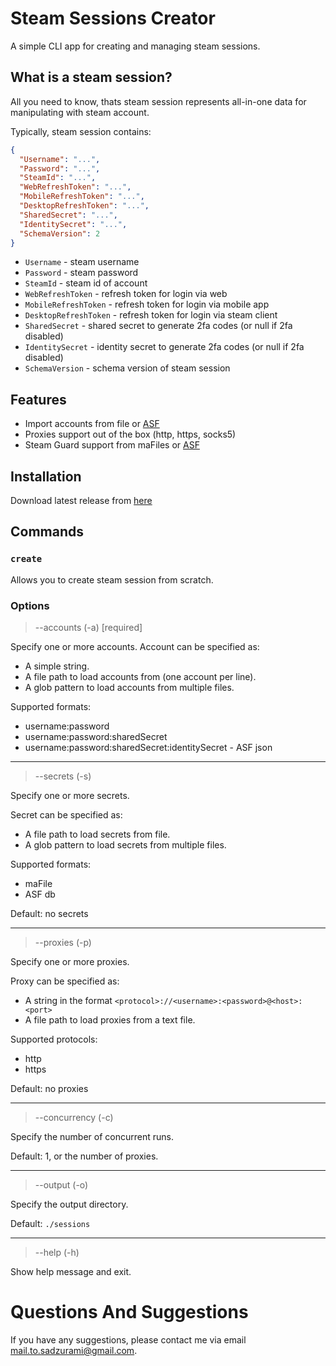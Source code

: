 # Steam Sessions Creator

A simple CLI app for creating and managing steam sessions.

## What is a steam session?

All you need to know, thats steam session represents all-in-one data for manipulating with steam account.

Typically, steam session contains:

```json
{
  "Username": "...",
  "Password": "...",
  "SteamId": "...",
  "WebRefreshToken": "...",
  "MobileRefreshToken": "...",
  "DesktopRefreshToken": "...",
  "SharedSecret": "...",
  "IdentitySecret": "...",
  "SchemaVersion": 2
}
```

- `Username` - steam username
- `Password` - steam password
- `SteamId` - steam id of account
- `WebRefreshToken` - refresh token for login via web
- `MobileRefreshToken` - refresh token for login via mobile app
- `DesktopRefreshToken` - refresh token for login via steam client
- `SharedSecret` - shared secret to generate 2fa codes (or null if 2fa disabled)
- `IdentitySecret` - identity secret to generate 2fa codes (or null if 2fa disabled)
- `SchemaVersion` - schema version of steam session

## Features

- Import accounts from file or [ASF](https://github.com/JustArchiNET/ArchiSteamFarm/)
- Proxies support out of the box (http, https, socks5)
- Steam Guard support from maFiles or [ASF](https://github.com/JustArchiNET/ArchiSteamFarm/)

## Installation

Download latest release from [here](https://github.com/Sadzurami/steam-sessions-creator/releases)

## Commands

### `create`

Allows you to create steam session from scratch.

### Options

> --accounts (-a) [required]

Specify one or more accounts.
Account can be specified as:

- A simple string.
- A file path to load accounts from (one account per line).
- A glob pattern to load accounts from multiple files.

Supported formats:

- username:password
- username:password:sharedSecret
- username:password:sharedSecret:identitySecret - ASF json

---

> --secrets (-s)

Specify one or more secrets.

Secret can be specified as:

- A file path to load secrets from file.
- A glob pattern to load secrets from multiple files.

Supported formats:

- maFile
- ASF db

Default: no secrets

---

> --proxies (-p)

Specify one or more proxies.

Proxy can be specified as:

- A string in the format `<protocol>://<username>:<password>@<host>:<port>`
- A file path to load proxies from a text file.

Supported protocols:

- http
- https

Default: no proxies

---

> --concurrency (-c)

Specify the number of concurrent runs.

Default: 1, or the number of proxies.

---

> --output (-o)

Specify the output directory.

Default: `./sessions`

---

> --help (-h)

Show help message and exit.

# Questions And Suggestions

If you have any suggestions, please contact me via email [mail.to.sadzurami@gmail.com](mailto:mail.to.sadzurami@gmail.com).
